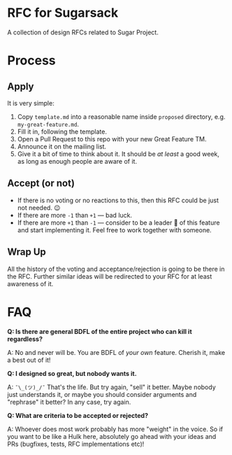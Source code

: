 # RFC for Sugarsack

A collection of design RFCs related to Sugar Project.

# Process

## Apply

It is very simple:

1. Copy `template.md` into a reasonable name inside `proposed` directory, e.g. `my-great-feature.md`.
2. Fill it in, following the template.
3. Open a Pull Request to this repo with your new Great Feature TM.
4. Announce it on the mailing list.
5. Give it a bit of time to think about it. It should be _at least_ a good week, as long as enough people are aware of it.

## Accept (or not)

- If there is no voting or no reactions to this, then this RFC could be just not needed. :wink:
- If there are more `-1` than `+1` — bad luck.
- If there are more `+1` than `-1` — consider to be a leader :crown: of this feature and start implementing it. Feel free to work together with someone.

## Wrap Up

All the history of the voting and acceptance/rejection is going to be there in the RFC. Further similar ideas will be redirected to your RFC for at least awareness of it.

# FAQ

**Q: Is there are general BDFL of the entire project who can kill it regardless?**

A: No and never will be. You are BDFL of _your own_ feature. Cherish it, make a best out of it!

**Q: I designed so great, but nobody wants it.**

A: `¯\_(ツ)_/¯` That's the life. But try again, "sell" it better. Maybe nobody just understands it, or maybe you should consider arguments and "rephrase" it better? In any case, try again.

**Q: What are criteria to be accepted or rejected?**

A: Whoever does most work probably has more "weight" in the voice. So if you want to be like a Hulk here, absolutely go ahead with your ideas and PRs (bugfixes, tests, RFC implementations etc)!
